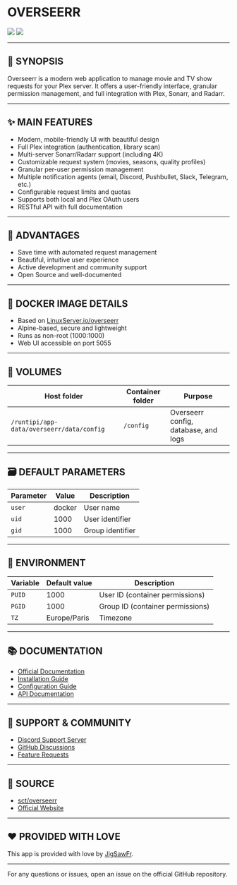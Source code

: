 # OVERSEERR

[<img src="https://img.shields.io/badge/github-source-blue?logo=github&color=040308">](https://github.com/sct/overseerr) [<img src="https://img.shields.io/github/issues/sct/overseerr?color=7842f5">](https://github.com/sct/overseerr/issues)

---

## 📖 SYNOPSIS
Overseerr is a modern web application to manage movie and TV show requests for your Plex server. It offers a user-friendly interface, granular permission management, and full integration with Plex, Sonarr, and Radarr.

---

## ✨ MAIN FEATURES
- Modern, mobile-friendly UI with beautiful design
- Full Plex integration (authentication, library scan)
- Multi-server Sonarr/Radarr support (including 4K)
- Customizable request system (movies, seasons, quality profiles)
- Granular per-user permission management
- Multiple notification agents (email, Discord, Pushbullet, Slack, Telegram, etc.)
- Configurable request limits and quotas
- Supports both local and Plex OAuth users
- RESTful API with full documentation

---

## 🌟 ADVANTAGES
- Save time with automated request management
- Beautiful, intuitive user experience
- Active development and community support
- Open Source and well-documented

---

## 🐳 DOCKER IMAGE DETAILS
- Based on [LinuxServer.io/overseerr](https://github.com/linuxserver/docker-overseerr)
- Alpine-based, secure and lightweight
- Runs as non-root (1000:1000)
- Web UI accessible on port 5055

---

## 📁 VOLUMES
| Host folder | Container folder | Purpose |
| ----------- | ---------------- | ------- |
| `/runtipi/app-data/overseerr/data/config` | `/config` | Overseerr config, database, and logs |

---

## 🗃️ DEFAULT PARAMETERS
| Parameter | Value | Description |
| --- | --- | --- |
| `user` | docker | User name |
| `uid` | 1000 | User identifier |
| `gid` | 1000 | Group identifier |

---

## 📝 ENVIRONMENT
| Variable | Default value | Description |
| --- | --- | --- |
| `PUID` | 1000 | User ID (container permissions) |
| `PGID` | 1000 | Group ID (container permissions) |
| `TZ` | Europe/Paris | Timezone |

---

## 📚 DOCUMENTATION
- [Official Documentation](https://docs.overseerr.dev/)
- [Installation Guide](https://docs.overseerr.dev/getting-started/installation)
- [Configuration Guide](https://docs.overseerr.dev/getting-started/configuration)
- [API Documentation](https://api-docs.overseerr.dev/)

---

## 💬 SUPPORT & COMMUNITY
- [Discord Support Server](https://discord.gg/sZNaxsb6tc)
- [GitHub Discussions](https://github.com/sct/overseerr/discussions)
- [Feature Requests](https://github.com/sct/overseerr/issues)

---

## 💾 SOURCE
* [sct/overseerr](https://github.com/sct/overseerr)
* [Official Website](https://overseerr.dev/)

---

## ❤️ PROVIDED WITH LOVE
This app is provided with love by [JigSawFr](https://github.com/JigSawFr).

---

For any questions or issues, open an issue on the official GitHub repository.